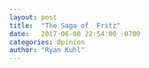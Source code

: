 ```yaml
---
layout: post
title:  "The Saga of  Fritz"
date:   2017-06-08 22:54:00 -0700
categories: Opinion
author: "Ryan Kuhl"
---
```


